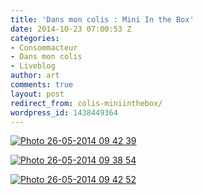 ```yaml
---
title: 'Dans mon colis : Mini In the Box'
date: 2014-10-23 07:00:53 Z
categories:
- Consommacteur
- Dans mon colis
- Liveblog
author: art
comments: true
layout: post
redirect_from: colis-miniinthebox/
wordpress_id: 1438449364
---
```


<a href="http://irz.fr/?attachment_id=1438449358"><img alt="Photo 26-05-2014 09 42 39" data-src="https://static.irz.fr/2014/05/Photo-26-05-2014-09-42-39-640x480.jpg" src="https://static.irz.fr/thumb.php?size=<100&crop=0&src=https://static.irz.fr/2014/05/Photo-26-05-2014-09-42-39-640x480.jpg" /></a>

<a href="http://irz.fr/?attachment_id=1438449360"><img alt="Photo 26-05-2014 09 38 54" data-src="https://static.irz.fr/2014/05/Photo-26-05-2014-09-38-54-640x480.jpg" src="https://static.irz.fr/thumb.php?size=<100&crop=0&src=https://static.irz.fr/2014/05/Photo-26-05-2014-09-38-54-640x480.jpg" /></a>

<a href="http://irz.fr/?attachment_id=1438449359"><img alt="Photo 26-05-2014 09 42 52" data-src="https://static.irz.fr/2014/05/Photo-26-05-2014-09-42-52-640x480.jpg" src="https://static.irz.fr/thumb.php?size=<100&crop=0&src=https://static.irz.fr/2014/05/Photo-26-05-2014-09-42-52-640x480.jpg" /></a>
